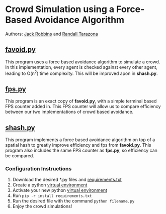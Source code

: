 # Crowd Simulation using a Force-Based Avoidance Algorithm
Authors: [Jack Robbins](https://github.com/jackr276) and [Randall Tarazona](https://github.com/Randall543)

## [favoid.py](https://github.com/jackr276/Force-Based-Avoidance-Crowd-Simulation/blob/main/favoid.py)
This program uses a force based avoidance algorithm to simulate a crowd. In this implementation, every agent is checked against every other agent, leading to
O(n<sup>2</sup>) time complexity. This will be improved apon in **shash.py**.

## [fps.py](https://github.com/jackr276/Force-Based-Avoidance-Crowd-Simulation/blob/main/fps.py)
This program is an exact copy of **favoid.py**, with a simple terminal based FPS counter added in. This FPS counter will allow us to compare efficiency between
our two implementations of crowd based avoidance.

## [shash.py](https://github.com/jackr276/Force-Based-Avoidance-Crowd-Simulation/blob/main/shash.py)
This program implements a force based avoidance algorithm on top of a spatial hash to greatly improve efficiency and fps from **favoid.py**. This program
also includes the same FPS counter as **fps.py**, so efficiency can be compared.

### Configuration Instructions
  1. Download the desired *.py files and [requirements.txt](https://github.com/jackr276/Position-Based-Dynamics/blob/main/requirements.txt)
  2. Create a python [virtual environment](https://docs.python.org/3/library/venv.html)
  3. Activate your new python [virtual environment](https://docs.python.org/3/library/venv.html)
  4. Run ```pip -r install requirements.txt```
  5. Run the desired file with the command ```python filename.py```
  6. Enjoy the crowd simulations!
